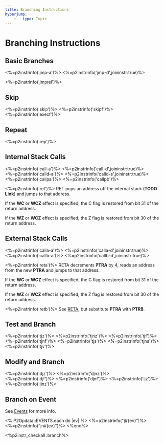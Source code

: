 ```yaml
---
title: Branching Instructions
hyperjump:
    -   type: Topic
---
```

# Branching Instructions

## Basic Branches

<%=p2instrinfo('jmp-a')%>
<%=p2instrinfo('jmp-d',joininstr:true)%>

<%=p2instrinfo('jmprel')%>

## Skip

<%=p2instrinfo('skip')%>
<%=p2instrinfo('skipf')%>
<%=p2instrinfo('execf')%>

## Repeat

<%=p2instrinfo('rep')%>

## Internal Stack Calls

<%=p2instrinfo('call-a')%>
<%=p2instrinfo('call-d',joininstr:true)%>
<%=p2instrinfo('calld-a')%>
<%=p2instrinfo('calld-s',joininstr:true)%>
<%=p2instrinfo('callpa')%>
<%=p2instrinfo('callpb')%>

<%=p2instrinfo('ret')%>
RET pops an address off the internal stack (**TODO Link**) and jumps to that address.

If the **WC** or **WCZ** effect is specified, the C flag is restored from bit 31 of the return address.

If the **WZ** or **WCZ** effect is specified, the Z flag is restored from bit 30 of the return address.

## External Stack Calls

<%=p2instrinfo('calla-a')%>
<%=p2instrinfo('calla-d',joininstr:true)%>
<%=p2instrinfo('callb-a')%>
<%=p2instrinfo('callb-d',joininstr:true)%>

<%=p2instrinfo('reta')%>
RETA decrements **PTRA** by 4, reads an address from the new **PTRA** and jumps to that address.

If the **WC** or **WCZ** effect is specified, the C flag is restored from bit 31 of the return address.

If the **WZ** or **WCZ** effect is specified, the Z flag is restored from bit 30 of the return address.

<%=p2instrinfo('retb')%>
See [RETA](#reta), but substitute **PTRA** with **PTRB**.

## Test and Branch

<%=p2instrinfo('tjz')%>
<%=p2instrinfo('tjnz')%>
<%=p2instrinfo('tjf')%>
<%=p2instrinfo('tjnf')%>
<%=p2instrinfo('tjs')%>
<%=p2instrinfo('tjns')%>
<%=p2instrinfo('tjv')%>

## Modify and Branch

<%=p2instrinfo('djz')%>
<%=p2instrinfo('djnz')%>
<%=p2instrinfo('djf')%>
<%=p2instrinfo('djnf')%>
<%=p2instrinfo('ijz')%>
<%=p2instrinfo('ijnz')%>

## Branch on Event

See [Events](event.html) for more info.

<% P2Opdata::EVENTS.each do |ev| %>
<%=p2instrinfo("j#{ev}")%>
<%=p2instrinfo("jn#{ev}")%>
<%end%>


<%p2instr_checkall :branch%>